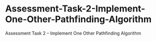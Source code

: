 # Assessment-Task-2-Implement-One-Other-Pathfinding-Algorithm
Assessment Task 2 – Implement One Other Pathfinding Algorithm
